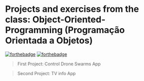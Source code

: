 # Projects and exercises from the class: Object-Oriented-Programming (Programação Orientada a Objetos)

[![forthebadge](https://forthebadge.com/images/badges/made-with-java.svg)](https://forthebadge.com)
[![forthebadge](http://forthebadge.com/images/badges/built-with-love.svg)](http://forthebadge.com)
> First Project: Control Drone Swarms App

> Second Project: TV info App
